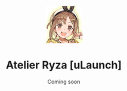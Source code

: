 <p align="center">
  <img width="100" height="100" src="Icon.png">
</p>
<h1 align="center">Atelier Ryza [uLaunch]</h1>
<p align="center">
  Coming soon
</p>
